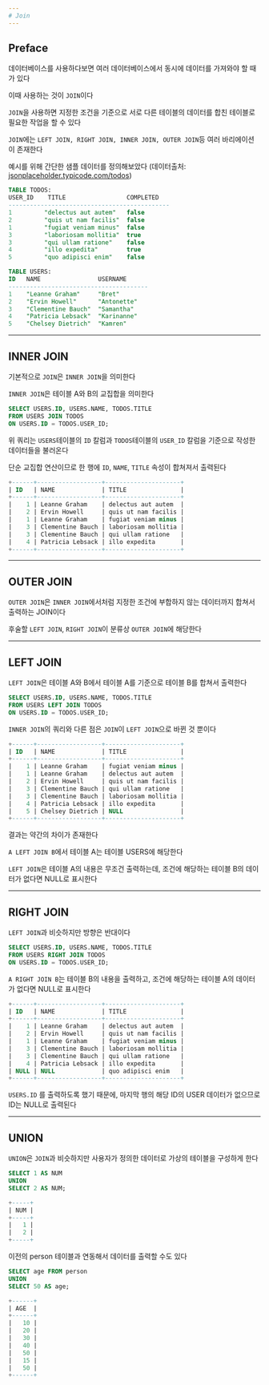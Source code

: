 ```yaml
---
# Join
---
```


## Preface

데이터베이스를 사용하다보면 여러 데이터베이스에서 동시에 데이터를 가져와야 할 때가 있다

이때 사용하는 것이 `JOIN`이다

`JOIN`을 사용하면 지정한 조건을 기준으로 서로 다른 테이블의 데이터를 합친 테이블로 필요한 작업을 할 수 있다

`JOIN`에는 `LEFT JOIN, RIGHT JOIN, INNER JOIN, OUTER JOIN`등 여러 바리에이션이 존재한다

예시를 위해 간단한 샘플 데이터를 정의해보았다 (데이터출처: [jsonplaceholder.typicode.com/todos](http://jsonplaceholder.typicode.com/todos))

```sql
TABLE TODOS:
USER_ID    TITLE                 COMPLETED
---------------------------------------------
1         "delectus aut autem"   false
2         "quis ut nam facilis"  false
1         "fugiat veniam minus"  false
3         "laboriosam mollitia"  true
3         "qui ullam ratione"    false
4         "illo expedita"        true
5         "quo adipisci enim"    false

TABLE USERS:
ID   NAME                USERNAME
---------------------------------------
1    "Leanne Graham"     "Bret"
2    "Ervin Howell"      "Antonette"
3    "Clementine Bauch"  "Samantha"
4    "Patricia Lebsack"  "Karinanne"
5    "Chelsey Dietrich"  "Kamren"
```

---

## INNER JOIN

기본적으로 `JOIN`은 `INNER JOIN`을 의미한다

`INNER JOIN`은 테이블 A와 B의 교집합을 의미한다

```sql
SELECT USERS.ID, USERS.NAME, TODOS.TITLE
FROM USERS JOIN TODOS
ON USERS.ID = TODOS.USER_ID;
```

위 쿼리는 `USERS`테이블의 `ID` 칼럼과 `TODOS`테이블의 `USER_ID` 칼럼을 기준으로 작성한 데이터들을 불러온다

단순 교집합 연산이므로 한 행에 `ID`, `NAME`, `TITLE` 속성이 합쳐져서 출력된다

```sql
+------+------------------+---------------------+
| ID   | NAME             | TITLE               |
+------+------------------+---------------------+
|    1 | Leanne Graham    | delectus aut autem  |
|    2 | Ervin Howell     | quis ut nam facilis |
|    1 | Leanne Graham    | fugiat veniam minus |
|    3 | Clementine Bauch | laboriosam mollitia |
|    3 | Clementine Bauch | qui ullam ratione   |
|    4 | Patricia Lebsack | illo expedita       |
+------+------------------+---------------------+
```

---

## OUTER JOIN

`OUTER JOIN`은 `INNER JOIN`에서처럼 지정한 조건에 부합하지 않는 데이터까지 합쳐서 출력하는 JOIN이다

후술할 `LEFT JOIN`, `RIGHT JOIN`이 분류상 `OUTER JOIN`에 해당한다

---

## LEFT JOIN

`LEFT JOIN`은 테이블 A와 B에서 테이블 A를 기준으로 테이블 B를 합쳐서 출력한다

```sql
SELECT USERS.ID, USERS.NAME, TODOS.TITLE
FROM USERS LEFT JOIN TODOS
ON USERS.ID = TODOS.USER_ID;
```

`INNER JOIN`의 쿼리와 다른 점은 `JOIN`이 `LEFT JOIN`으로 바뀐 것 뿐이다

```sql
+------+------------------+---------------------+
| ID   | NAME             | TITLE               |
+------+------------------+---------------------+
|    1 | Leanne Graham    | fugiat veniam minus |
|    1 | Leanne Graham    | delectus aut autem  |
|    2 | Ervin Howell     | quis ut nam facilis |
|    3 | Clementine Bauch | qui ullam ratione   |
|    3 | Clementine Bauch | laboriosam mollitia |
|    4 | Patricia Lebsack | illo expedita       |
|    5 | Chelsey Dietrich | NULL                |
+------+------------------+---------------------+
```

결과는 약간의 차이가 존재한다

`A LEFT JOIN B`에서 테이블 A는 테이블 USERS에 해당한다

`LEFT JOIN`은 테이블 A의 내용은 무조건 출력하는데, 조건에 해당하는 테이블 B의 데이터가 없다면 NULL로 표시한다

---

## RIGHT JOIN

`LEFT JOIN`과 비슷하지만 방향은 반대이다

```sql
SELECT USERS.ID, USERS.NAME, TODOS.TITLE
FROM USERS RIGHT JOIN TODOS
ON USERS.ID = TODOS.USER_ID;
```

`A RIGHT JOIN B`는 테이블 B의 내용을 출력하고, 조건에 해당하는 테이블 A의 데이터가 없다면 NULL로 표시한다

```sql
+------+------------------+---------------------+
| ID   | NAME             | TITLE               |
+------+------------------+---------------------+
|    1 | Leanne Graham    | delectus aut autem  |
|    2 | Ervin Howell     | quis ut nam facilis |
|    1 | Leanne Graham    | fugiat veniam minus |
|    3 | Clementine Bauch | laboriosam mollitia |
|    3 | Clementine Bauch | qui ullam ratione   |
|    4 | Patricia Lebsack | illo expedita       |
| NULL | NULL             | quo adipisci enim   |
+------+------------------+---------------------+
```

`USERS.ID` 를 출력하도록 했기 때문에, 마지막 행의 해당 ID의 USER 데이터가 없으므로 ID는 NULL로 출력된다

---

## UNION

`UNION`은 `JOIN`과 비슷하지만 사용자가 정의한 데이터로 가상의 테이블을 구성하게 한다

```sql
SELECT 1 AS NUM
UNION
SELECT 2 AS NUM;

+-----+
| NUM |
+-----+
|   1 |
|   2 |
+-----+
```

이전의 person 테이블과 연동해서 데이터를 출력할 수도 있다

```sql
SELECT age FROM person
UNION
SELECT 50 AS age;

+------+
| AGE  |
+------+
|   10 |
|   20 |
|   30 |
|   40 |
|   50 |
|   15 |
|   50 |
+------+
```
